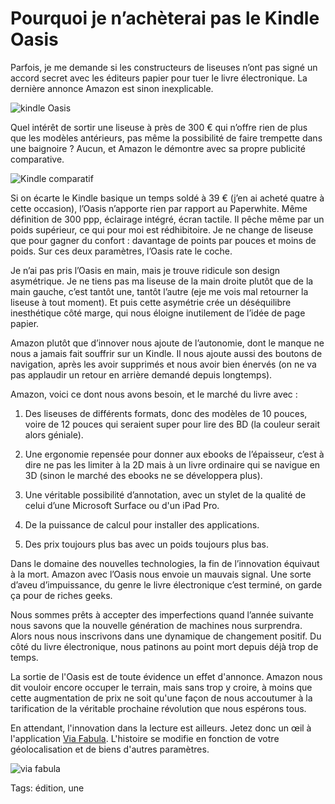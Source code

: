 # Pourquoi je n’achèterai pas le Kindle Oasis

Parfois, je me demande si les constructeurs de liseuses n’ont pas signé un accord secret avec les éditeurs papier pour tuer le livre électronique. La dernière annonce Amazon est sinon inexplicable.<span id="more-43872"></span>

![kindle Oasis](http://tcrouzet.comhttps://tcrouzet.com/images_tc/2016/04/kindle1.jpg)

Quel intérêt de sortir une liseuse à près de 300 € qui n’offre rien de plus que les modèles antérieurs, pas même la possibilité de faire trempette dans une baignoire ? Aucun, et Amazon le démontre avec sa propre publicité comparative.

![Kindle comparatif](http://tcrouzet.comhttps://tcrouzet.com/images_tc/2016/04/kindle2.png)

Si on écarte le Kindle basique un temps soldé à 39 € (j’en ai acheté quatre à cette occasion), l’Oasis n’apporte rien par rapport au Paperwhite. Même définition de 300 ppp, éclairage intégré, écran tactile. Il pêche même par un poids supérieur, ce qui pour moi est rédhibitoire. Je ne change de liseuse que pour gagner du confort : davantage de points par pouces et moins de poids. Sur ces deux paramètres, l’Oasis rate le coche.

Je n’ai pas pris l’Oasis en main, mais je trouve ridicule son design asymétrique. Je ne tiens pas ma liseuse de la main droite plutôt que de la main gauche, c’est tantôt une, tantôt l’autre (eje me vois mal retourner la liseuse à tout moment). Et puis cette asymétrie crée un déséquilibre inesthétique côté marge, qui nous éloigne inutilement de l’idée de page papier.

Amazon plutôt que d’innover nous ajoute de l’autonomie, dont le manque ne nous a jamais fait souffrir sur un Kindle. Il nous ajoute aussi des boutons de navigation, après les avoir supprimés et nous avoir bien énervés (on ne va pas applaudir un retour en arrière demandé depuis longtemps).

Amazon, voici ce dont nous avons besoin, et le marché du livre avec :

1. Des liseuses de différents formats, donc des modèles de 10 pouces, voire de 12 pouces qui seraient super pour lire des BD (la couleur serait alors géniale).

2. Une ergonomie repensée pour donner aux ebooks de l’épaisseur, c’est à dire ne pas les limiter à la 2D mais à un livre ordinaire qui se navigue en 3D (sinon le marché des ebooks ne se développera plus).

3. Une véritable possibilité d’annotation, avec un stylet de la qualité de celui d’une Microsoft Surface ou d'un iPad Pro.

4. De la puissance de calcul pour installer des applications.

5. Des prix toujours plus bas avec un poids toujours plus bas.

Dans le domaine des nouvelles technologies, la fin de l’innovation équivaut à la mort. Amazon avec l’Oasis nous envoie un mauvais signal. Une sorte d’aveu d’impuissance, du genre le livre électronique c’est terminé, on garde ça pour de riches geeks.

Nous sommes prêts à accepter des imperfections quand l’année suivante nous savons que la nouvelle génération de machines nous surprendra. Alors nous nous inscrivons dans une dynamique de changement positif. Du côté du livre électronique, nous patinons au point mort depuis déjà trop de temps.

La sortie de l'Oasis est de toute évidence un effet d'annonce. Amazon nous dit vouloir encore occuper le terrain, mais sans trop y croire, à moins que cette augmentation de prix ne soit qu'une façon de nous accoutumer à la tarification de la véritable prochaine révolution que nous espérons tous.

En attendant, l'innovation dans la lecture est ailleurs. Jetez donc un œil à l'application [Via Fabula](http://www.viafabula.com/blog/reader/). L'histoire se modifie en fonction de votre géolocalisation et de biens d'autres paramètres.

![via fabula](http://tcrouzet.comhttps://tcrouzet.com/images_tc/2016/04/viafabula-600x472.jpg)



Tags: édition, une